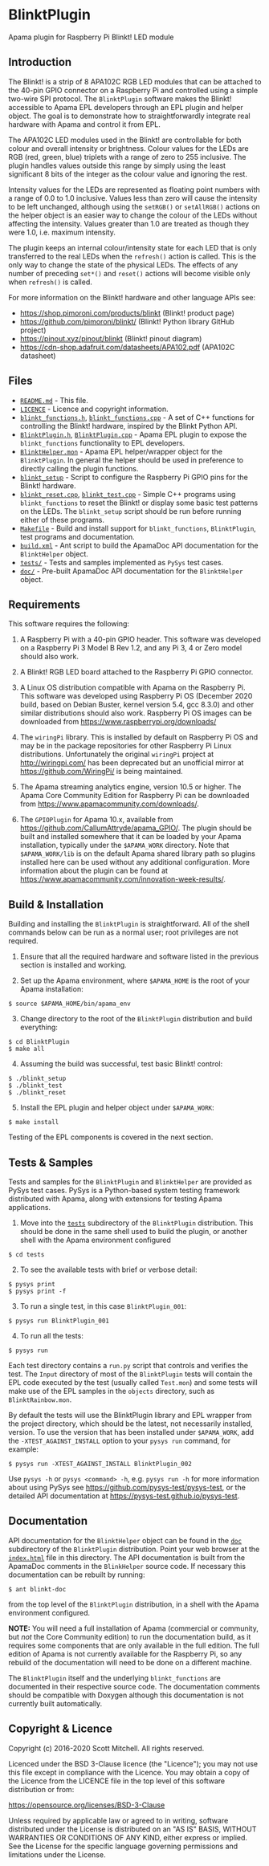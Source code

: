 # BlinktPlugin

Apama plugin for Raspberry Pi Blinkt! LED module


## Introduction

The Blinkt! is a strip of 8 APA102C RGB LED modules that can be attached to the 40-pin GPIO connector on a Raspberry Pi and controlled using a simple two-wire SPI protocol. The `BlinktPlugin` software makes the Blinkt! accessible to Apama EPL developers through an EPL plugin and helper object. The goal is to demonstrate how to straightforwardly integrate real hardware with Apama and control it from EPL.

The APA102C LED modules used in the Blinkt! are controllable for both colour and overall intensity or brightness. Colour values for the LEDs are RGB (red, green, blue) triplets with a range of zero to 255 inclusive. The plugin handles values outside this range by simply using the least significant 8 bits of the integer as the colour value and ignoring the rest.

Intensity values for the LEDs are represented as floating point numbers with a range of 0.0 to 1.0 inclusive. Values less than zero will cause the intensity to be left unchanged, although using the `setRGB()` or `setAllRGB()` actions on the helper object is an easier way to change the colour of the LEDs without affecting the intensity. Values greater than 1.0 are treated as though they were 1.0, i.e. maximum intensity.

The plugin keeps an internal colour/intensity state for each LED that is only transferred to the real LEDs when the `refresh()` action is called. This is the only way to change the state of the physical LEDs. The effects of any number of preceding `set*()` and `reset()` actions will become visible only when `refresh()` is called.

For more information on the Blinkt! hardware and other language APIs see:
- https://shop.pimoroni.com/products/blinkt (Blinkt! product page)
- https://github.com/pimoroni/blinkt/ (Blinkt! Python library GitHub project)
- https://pinout.xyz/pinout/blinkt (Blinkt! pinout diagram)
- https://cdn-shop.adafruit.com/datasheets/APA102.pdf (APA102C datasheet)


## Files

- [`README.md`](README.md) - This file.
- [`LICENCE`](LICENCE) - Licence and copyright information.
- [`blinkt_functions.h`](blinkt_functions.h), [`blinkt_functions.cpp`](blinkt_functions.cpp) - A set of C++ functions for controlling the Blinkt! hardware, inspired by the Blinkt Python API.
- [`BlinktPlugin.h`](BlinktPlugin.h), [`BlinktPlugin.cpp`](BlinktPlugin.cpp) - Apama EPL plugin to expose the `blinkt_functions` functionality to EPL developers.
- [`BlinktHelper.mon`](BlinktHelper.mon) - Apama EPL helper/wrapper object for the `BlinktPlugin`. In general the helper should be used in preference to directly calling the plugin functions.
- [`blinkt_setup`](blinkt_setup) - Script to configure the Raspberry Pi GPIO pins for the Blinkt! hardware.
- [`blinkt_reset.cpp`](blinkt_reset.cpp), [`blinkt_test.cpp`](blinkt_test.cpp) - Simple C++ programs using `blinkt_functions` to reset the Blinkt! or display some basic test patterns on the LEDs. The `blinkt_setup` script should be run before running either of these programs.
- [`Makefile`](Makefile) - Build and install support for `blinkt_functions`, `BlinktPlugin`, test programs and documentation.
- [`build.xml`](build.xml) - Ant script to build the ApamaDoc API documentation for the `BlinktHelper` object. 
- [`tests/`](tests) - Tests and samples implemented as `PySys` test cases.
- [`doc/`](doc) - Pre-built ApamaDoc API documentation for the `BlinktHelper` object.


## Requirements

This software requires the following:

1. A Raspberry Pi with a 40-pin GPIO header. This software was developed on a Raspberry Pi 3 Model B Rev 1.2, and any Pi 3, 4 or Zero model should also work.

2. A Blinkt! RGB LED board attached to the Raspberry Pi GPIO connector.

3. A Linux OS distribution compatible with Apama on the Raspberry Pi. This software was developed using Raspberry Pi OS (December 2020 build, based on Debian Buster, kernel version 5.4, gcc 8.3.0) and other similar distributions should also work. Raspberry Pi OS images can be downloaded from https://www.raspberrypi.org/downloads/

4. The `wiringPi` library. This is installed by default on Raspberry Pi OS and may be in the package repositories for other Raspberry Pi Linux distributions. Unfortunately the original `wiringPi` project at http://wiringpi.com/ has been deprecated but an unofficial mirror at https://github.com/WiringPi/ is being maintained.

5. The Apama streaming analytics engine, version 10.5 or higher. The Apama Core Community Edition for Raspberry Pi can be downloaded from https://www.apamacommunity.com/downloads/.

6. The `GPIOPlugin` for Apama 10.x, available from https://github.com/CallumAttryde/apama_GPIO/. The plugin should be built and installed somewhere that it can be loaded by your Apama installation, typically under the `$APAMA_WORK` directory.  Note that `$APAMA_WORK/lib` is on the default Apama shared library path so plugins installed here can be used without any additional configuration. More information about the plugin can be found at https://www.apamacommunity.com/innovation-week-results/.


## Build & Installation

Building and installing the `BlinktPlugin` is straightforward. All of the shell commands below can be run as a normal user; root privileges are not required.

1. Ensure that all the required hardware and software listed in the previous section is installed and working.

2. Set up the Apama environment, where `$APAMA_HOME` is the root of your Apama installation:
  ```
  $ source $APAMA_HOME/bin/apama_env
  ```

3. Change directory to the root of the `BlinktPlugin` distribution and build everything:
  ```
  $ cd BlinktPlugin
  $ make all
  ```
 
4. Assuming the build was successful, test basic Blinkt! control:
  ```
  $ ./blinkt_setup
  $ ./blinkt_test
  $ ./blinkt_reset
  ```

5. Install the EPL plugin and helper object under `$APAMA_WORK`:
  ```
  $ make install
  ```

Testing of the EPL components is covered in the next section.


## Tests & Samples

Tests and samples for the `BlinktPlugin` and `BlinktHelper` are provided as PySys test cases. PySys is a Python-based system testing framework distributed with Apama, along with extensions for testing Apama applications.

1. Move into the [`tests`](tests) subdirectory of the `BlinktPlugin` distribution. This should be done in the same shell used to build the plugin, or another shell with the Apama environment configured
```
$ cd tests
```

2. To see the available tests with brief or verbose detail:
  ```
  $ pysys print
  $ pysys print -f
  ```
  
3. To run a single test, in this case `BlinktPlugin_001`:
  ```
  $ pysys run BlinktPlugin_001
  ```
  
4. To run all the tests:
  ```
  $ pysys run
  ```
  
Each test directory contains a `run.py` script that controls and verifies the test. The `Input` directory of most of the `BlinktPlugin` tests will contain the EPL code executed by the test (usually called `Test.mon`) and some tests will make use of the EPL samples in the `objects` directory, such as `BlinktRainbow.mon`.

By default the tests will use the BlinktPlugin library and EPL wrapper from the project directory, which should be the latest, not necessarily installed, version. To use the version that has been installed under `$APAMA_WORK`, add the `-XTEST_AGAINST_INSTALL` option to your `pysys run` command, for example:

  ```
  $ pysys run -XTEST_AGAINST_INSTALL BlinktPlugin_002
  ```

Use `pysys -h` or `pysys <command> -h`, e.g. `pysys run -h` for more information about using PySys see https://github.com/pysys-test/pysys-test, or the detailed API documentation at https://pysys-test.github.io/pysys-test.


## Documentation

API documentation for the `BlinktHelper` object can be found in the [`doc`](doc) subdirectory of the `BlinktPlugin` distribution. Point your web browser at the [`index.html`](doc/index.html) file in this directory. The API documentation is built from the ApamaDoc comments in the `BlinkHelper` source code. If necessary this documentation can be rebuilt by running:

  ```
  $ ant blinkt-doc
  ```

from the top level of the `BlinktPlugin` distribution, in a shell with the Apama environment configured.

**NOTE:** You will need a full installation of Apama (commercial or community, but _not_ the Core Community edition) to run the documentation build, as it requires some components that are only available in the full edition. The full edition of Apama is not currently available for the Raspberry Pi, so any rebuild of the documentation will need to be done on a different machine.

The `BlinktPlugin` itself and the underlying `blinkt_functions` are documented in their respective source code. The documentation comments should be compatible with Doxygen although this documentation is not currently built automatically.


## Copyright & Licence

Copyright (c) 2016-2020 Scott Mitchell.
All rights reserved.

Licenced under the BSD 3-Clause licence (the "Licence"); you may not use this file except in compliance with the Licence. You may obtain a copy of the Licence from the LICENCE file in the top level of this software distribution or from:

https://opensource.org/licenses/BSD-3-Clause

Unless required by applicable law or agreed to in writing, software distributed under the License is distributed on an "AS IS" BASIS, WITHOUT WARRANTIES OR CONDITIONS OF ANY KIND, either express or implied.  See the License for the specific language governing permissions and limitations under the License.
